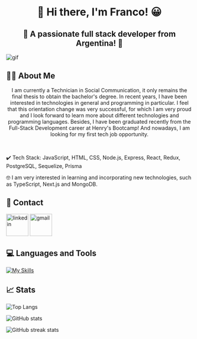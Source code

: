 <h1 align="center">👋 Hi there, I'm Franco! 😀</h1>
<h2 align="center">🚀 A passionate full stack developer from Argentina! 🚀</h2>
<img src="https://github.com/Francormin/Francormin/blob/main/assets/profile-gif.gif" alt="gif" />

## 👨‍💻 About Me
<p align="center">I am currently a Technician in Social Communication, it only remains the final thesis to obtain the bachelor's degree. In recent years, I have been interested in technologies in general and programming in particular. I feel that this orientation change was very successful, for which I am very proud and I look forward to learn more about different technologies and programming languages. Besides, I have been graduated recently from the Full-Stack Development career at Henry's Bootcamp! And nowadays, I am looking for my first tech job opportunity.</p>
<br>

✔️ Tech Stack: JavaScript, HTML, CSS, Node.js, Express, React, Redux, PostgreSQL, Sequelize, Prisma

🤓 I am very interested in learning and incorporating new technologies, such as TypeScript, Next.js and MongoDB.

## 🔗 Contact
[<img src="https://cdn-icons-png.flaticon.com/512/145/145807.png" alt="linkedin" height="60">](https://www.linkedin.com/in/franco-corniglione/)
[<img src="https://cdn-icons-png.flaticon.com/512/732/732200.png" alt="gmail" height="60">](mailto:francocorniglione5@gmail.com)
<br>

## 💻 Languages and Tools
[![My Skills](https://skillicons.dev/icons?i=js,html,css,nodejs,express,react,redux,postgres,prisma,git,github,vscode,figma)](https://skillicons.dev)
<br>

## 📈 Stats
![Top Langs](https://github-readme-stats-sigma-five.vercel.app/api/top-langs/?username=Francormin&theme=dark)

![GitHub stats](https://github-readme-stats-sigma-five.vercel.app/api?username=francormin&show_icons=true&theme=dark)

![GitHub streak stats](https://streak-stats.demolab.com/?user=Francormin&theme=dark)
